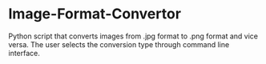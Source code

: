 # Image-Format-Convertor
Python script that converts images from .jpg format to .png format and vice versa. The user selects the conversion type through command line interface. 
